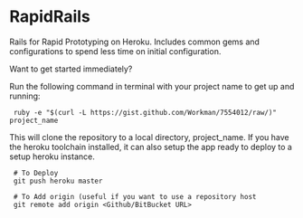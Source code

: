 RapidRails
==========

Rails for Rapid Prototyping on Heroku. Includes common gems and configurations to spend less time on initial configuration.

Want to get started immediately?

Run the following command in terminal with your project name to get up and running:

     ruby -e "$(curl -L https://gist.github.com/Workman/7554012/raw/)" project_name

This will clone the repository to a local directory, project_name. If you have the heroku toolchain installed, it can also setup the app ready to deploy to a setup heroku instance.

     # To Deploy
     git push heroku master
     
     # To Add origin (useful if you want to use a repository host
     git remote add origin <Github/BitBucket URL>
